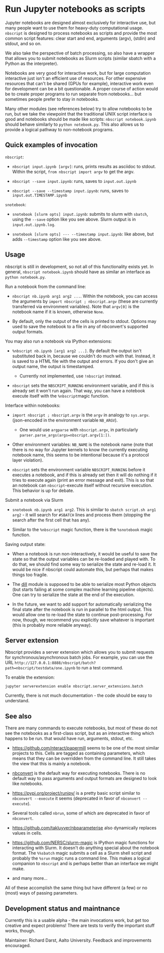 # Run Jupyter notebooks as scripts

Jupyter notebooks are designed almost exclusively for interactive use, but
many people want to use them for heavy-duty computational usage.
`nbscript` is designed to process notebooks as scripts and provide the
most common script features: clear start and end, arguments (argv),
(stdin) and stdout, and so on.

We also take the perspective of batch processing, so also have a wrapper
that allows you to submit notebooks as Slurm scripts (similar sbatch
with a Python as the interpreter).

Notebooks are very good for interactive work, but for large
computation interactive just isn't an efficient use of resources.  For
other expensive resources that can't be shared (GPUs for example),
interactive work even for development can be a bit questionable.  A
proper course of action would be to create proper programs to run
separate from notebooks... but sometimes people prefer to stay in
notebooks.

Many other modules (see references below) try to allow notebooks to be
run, but we take the viewpoint that the traditional UNIX script
interface is good and notebooks should be made like scripts: `nbscript
notebook.ipynb` should behave similarly to `python notebook.py`.  This
also allows us to provide a logical pathway to non-notebook programs.



## Quick examples of invocation

`nbscript`:

* `nbscript input.ipynb [argv]`: runs, prints results as asciidoc to
  stdout.  Within the script, `from nbscript import argv` to get the
  argv.

* `nbscript --save input.ipynb`: runs, saves to `input.out.ipynb`

* `nbscript --save --timestamp input.ipynb`: runs, saves to
  `input.out.TIMESTAMP.ipynb`

`snotebook`:

* `snotebook [slurm opts] input.ipynb`: submits to slurm with
  `sbatch`, using the `--save` option like you see above.  Slurm
  output is in `input.out.ipynb.log`.

* `snotebook [slurm opts] --- --timestamp input.ipynb`: like above,
  but adds `--timestamp` option like you see above.



## Usage

nbscript is still in development, so not all of this functionality
exists yet.  In general, `nbscript notebook.ipynb` should have as
similar an interface as `python notebook.py`.


Run a notebook from the command line:

* `nbscript nb.ipynb arg1 arg2 ...`.  Within the notebook, you can
  access the arguments by `import nbscript ; nbscript.argv` (these are
  currently transferred via environment variables).  Note that `argv[0]`
  is the notebook name if it is known, otherwise `None`.

* By default, only the output of the cells is printed to stdout.
  Options may used to save the notebook to a file in any of
  nbconvert's supported output formats.


You may also run a notebook via IPython extensions:

* `%nbscript nb.ipynb [arg1 arg2 ...]`.  By default the output isn't
  substituted back in, because we couldn't do much with that.
  Instead, it is saved to a HTML file with the output and errors.  If
  you don't give an output name, the output is timestamped.

  * Currently not implemented, use `!nbscript` instead.

* `nbscript` sets the `NBSCRIPT_RUNNING` environment variable, and if
  this is already set it won't run again.  That way, you can have a
  notebook execute itself with the `%nbscript`magic function.


Interface within notebooks:

* `import nbscript ; nbscript.argv` is the `argv` in analogy to
  `sys.argv`.  (json-encoded in the environment variable `NB_ARGV`).

  * One would use `argparse` with `nbscript.argv`, in particularly
    `parser.parse_args(args=nbscript.argv[1:])`.

* Other environment variables: `NB_NAME` is the notebook name (note
  that there is no way for Jupyter kernels to know the currently
  executing notebook name, this seems to be intentional because it's a
  protocol layer violation).

* `nbscript` sets the environment variable `NBSCRIPT_RUNNING` before
  it executes a notebook, and if this is already set then it will do
  nothing if it tries to execute again (print an error message and
  exit).  This is so that an notebook can `nbscript`-execute itself
  without recursive execution.  This behavior is up for debate.


Submit a notebook via Slurm

* `snotebook nb.ipynb arg1 arg2`.  This is similar to `sbatch
  script.sh arg1 arg2` - it will search for `#SBATCH` lines and
  process them (stopping the search after the first cell that has
  any).

* Similar to the `%nbscript` magic function, there is the `%snotebook`
  magic function.


Saving output state:

* When a notebook is run non-interactively, it would be useful to save
  the state so that the output variables can be re-loaded and played
  with.  To do that, we should find some way to serialize the state
  and re-load it.  It would be nice if nbscript could automate this,
  but perhaps that makes things too fragile.

* The [dill](https://pypi.org/project/dill/) module is supposed to be
  able to serialize most Python objects (but starts failing at some
  complex machine learning pipeline objects).  One can try to
  serialize the state at the end of the execution.

* In the future, we want to add support for automatically serializing
  the final state after the notebook is run in parallel to the html
  output.  This would allow one to re-load the state to continue
  post-processing.  For now, though, we recommend you explicitly save
  whatever is important (this is probably more reliable anyway).



## Server extension

Nbscript provides a server extension which allows you to submit
requests for synchronous/asynchronous batch jobs.  For example, you
can use the URL
`http://127.0.0.1:8888/nbscript/batch?path=nbscript/testdata/one.ipynb`
to run a test command.

To enable the extension:

```
jupyter serverextension enable nbscript.server_extensions.batch
```

Currently, there is not much documentation - the code should be easy
to understand.


## See also

There are many commands to execute notebooks, but most of these do not
see the notebooks as a first-class script, but as an interactive thing
which happens to be run.  that would have run, arguments, stdout, etc.


* https://github.com/nteract/papermill seems to be one of the most
  similar projects to this.  Cells are tagged as containing
  parameters, which means that they can be overridden from the command
  line. It still takes the view that this is mainly a notebook.

* [nbconvert](https://nbconvert.readthedocs.io/en/latest/) is the
  default way for executing notebooks.  There is no default way to
  pass arguments and output formats are designed to look like
  notebooks.

* https://pypi.org/project/runipy/ is a pretty basic script similar to
  `nbconvert --execute` it seems (deprecated in favor of `nbconvert
  --execute`).

* Several tools called `nbrun`, some of which are deprecated in favor
  of `nbconvert`.

* https://github.com/takluyver/nbparameterise also dynamically
  replaces values in cells.

* https://github.com/NERSC/slurm-magic is IPython magic functions for
  interacting with Slurm.  It doesn't do anything special about the
  notebook format.  The `%%sbatch` magic submits a cell as a Slurm
  shell script and probably the `%srun` magic runs a command line.
  This makes a logical companion to `nbscript` and is perhaps better
  than an interface we might make.

* and many more...

All of these accomplish the same thing but have different (a few) or
no (most) ways of passing parameters.



## Development status and maintnance

Currently this is a usable alpha - the main invocations work, but get
too creative and expect problems!  There are tests to verify the
important stuff works, though.

Maintainer: Richard Darst, Aalto University.  Feedback and
improvements encouraged.
